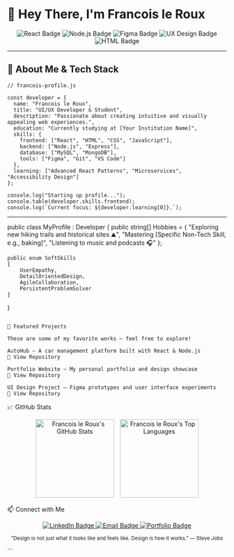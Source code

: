 # 👋 Hey There, I'm Francois le Roux

<p align="center">
  <img src="https://img.shields.io/badge/REACT-20232A?style=for-the-badge&logo=react&logoColor=61DAFB" alt="React Badge" />
  <img src="https://img.shields.io/badge/NODE.JS-43853D?style=for-the-badge&logo=node.js&logoColor=white" alt="Node.js Badge" />
  <img src="https://img.shields.io/badge/FIGMA-F24E1E?style=for-the-badge&logo=figma&logoColor=white" alt="Figma Badge" />
  <img src="https://img.shields.io/badge/UX%20DESIGN-0077C6?style=for-the-badge&logo=sketch&logoColor=white" alt="UX Design Badge" />
  <img src="https://img.shields.io/badge/HTML-E34F26?style=for-the-badge&logo=html5&logoColor=white" alt="HTML Badge" />
</p>

---

## 🧠 About Me & Tech Stack

```
// francois-profile.js

const developer = {
  name: "Francois le Roux",
  title: "UI/UX Developer & Student",
  description: "Passionate about creating intuitive and visually appealing web experiences.",
  education: "Currently studying at [Your Institution Name]",
  skills: {
    frontend: ["React", "HTML", "CSS", "JavaScript"],
    backend: ["Node.js", "Express"],
    database: ["MySQL", "MongoDB"],
    tools: ["Figma", "Git", "VS Code"]
  },
  learning: ["Advanced React Patterns", "Microservices", "Accessibility Design"]
};

console.log("Starting up profile...");
console.table(developer.skills.frontend);
console.log(`Current focus: ${developer.learning[0]}.`);
```

---
public class MyProfile : Developer
{
    public string[] Hobbies = 
    {
        "Exploring new hiking trails and historical sites ⛰️",
        "Mastering [Specific Non-Tech Skill, e.g., baking]",
        "Listening to music and podcasts 🎧"
    };

    public enum SoftSkills
    {
        UserEmpathy,
        DetailOrientedDesign,
        AgileCollaboration,
        PersistentProblemSolver
    }
}
```

🌟 Featured Projects

These are some of my favorite works — feel free to explore!

AutoHub — A car management platform built with React & Node.js
🔗 View Repository

Portfolio Website — My personal portfolio and design showcase
🔗 View Repository

UI Design Project — Figma prototypes and user interface experiments
🔗 View Repository

```

📈 GitHub Stats
<p align="center"> <img src="https://github-readme-stats.vercel.app/api?username=231256leRouxFNF&show_icons=true&theme=dark&include_all_commits=true&count_private=true&hide_border=true&title_color=fff&icon_color=0077C6&text_color=ccc&bg_color=0D1117" alt="Francois le Roux's GitHub Stats" height="180" style="margin-right: 10px;" /> <img src="https://github-readme-stats.vercel.app/api/top-langs/?username=231256leRouxFNF&layout=compact&theme=dark&hide_border=true&title_color=fff&icon_color=0077C6&text_color=ccc&bg_color=0D1117" alt="Francois le Roux's Top Languages" height="180" /> </p>
📫 Connect with Me
<p align="center"> <a href="[Your LinkedIn link here]" target="_blank"> <img src="https://img.shields.io/badge/LinkedIn-0077B5?style=for-the-badge&logo=linkedin&logoColor=white" alt="LinkedIn Badge" /> </a> <a href="mailto:[your.email@example.com]" target="_blank"> <img src="https://img.shields.io/badge/Email-D14836?style=for-the-badge&logo=gmail&logoColor=white" alt="Email Badge" /> </a> <a href="[your portfolio link]" target="_blank"> <img src="https://img.shields.io/badge/Portfolio-FF4500?style=for-the-badge&logo=wordpress&logoColor=white" alt="Portfolio Badge" /> </a> </p>
<p align="center"> <small>“Design is not just what it looks like and feels like. Design is how it works.” — Steve Jobs</small> </p> ```
